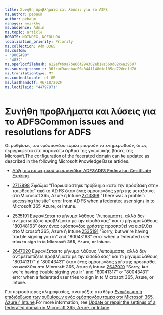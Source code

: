 ```yaml
---
title: Συνήθη προβλήματα και λύσεις για το ADFS
ms.author: pebaum
author: pebaum
manager: mnirkhe
ms.audience: Admin
ms.topic: article
ROBOTS: NOINDEX, NOFOLLOW
localization_priority: Priority
ms.collection: Adm_O365
ms.custom:
- "9002490"
- "4832"
ms.openlocfilehash: a12ef0b9a7be66f294302eb16a569d82cea29507
ms.sourcegitcommit: 36fcad9aeebac00a8441148d0e105cd72dcc1d7d
ms.translationtype: MT
ms.contentlocale: el-GR
ms.lasthandoff: 06/18/2020
ms.locfileid: "44797971"
---
```

# <a name="common-issues-and-resolutions-for-adfs"></a><span data-ttu-id="f77d1-102">Συνήθη προβλήματα και λύσεις για το ADFS</span><span class="sxs-lookup"><span data-stu-id="f77d1-102">Common issues and resolutions for ADFS</span></span>

<span data-ttu-id="f77d1-103">Οι ρυθμίσεις του ομόσπονδου τομέα μπορούν να ενημερωθούν, όπως περιγράφεται στα παρακάτω άρθρα της γνωσιακής βάσης της Microsoft.</span><span class="sxs-lookup"><span data-stu-id="f77d1-103">The configuration of the federated domain can be updated as described in the following Microsoft Knowledge Base articles.</span></span>

- [<span data-ttu-id="f77d1-104">Λήξη πιστοποιητικού ομοσπονδίας ADFS</span><span class="sxs-lookup"><span data-stu-id="f77d1-104">ADFS Federation Certificate Expiring</span></span>](adfs-federation-certificate-expiring.md)

- <span data-ttu-id="f77d1-105">[2713898](https://support.microsoft.com/help/2713898) Σφάλμα "Παρουσιάστηκε πρόβλημα κατά την πρόσβαση στην τοποθεσία" από το AD FS όταν ένας ομόσπονδος χρήστης μεταβαίνει στο Microsoft 365, Azure ή Intune.</span><span class="sxs-lookup"><span data-stu-id="f77d1-105">[2713898](https://support.microsoft.com/help/2713898)  "There was a problem accessing the site" error from AD FS when a federated user signs in to Microsoft 365, Azure, or Intune.</span></span>

- <span data-ttu-id="f77d1-106">[2535191](https://support.microsoft.com/help/2535191) Εμφανίζεται το μήνυμα λάθους "Λυπούμαστε, αλλά δεν αντιμετωπίζετε προβλήματα με την είσοδό σας" και το μήνυμα λάθους "80048163" όταν ένας ομόσπονδος χρήστης προσπαθεί να εισέλθει στο Microsoft 365, Azure ή Intune.</span><span class="sxs-lookup"><span data-stu-id="f77d1-106">[2535191](https://support.microsoft.com/help/2535191) "Sorry, but we're having trouble signing you in" and "80048163" error when a federated user tries to sign in to Microsoft 365, Azure, or Intune.</span></span>

- <span data-ttu-id="f77d1-107">[2647020](https://support.microsoft.com/help/2647020) Εμφανίζεται το μήνυμα λάθους "Λυπούμαστε, αλλά δεν αντιμετωπίζετε προβλήματα με την είσοδό σας" και το μήνυμα λάθους "80041317" ή "80043431" όταν ένας ομόσπονδος χρήστης προσπαθεί να εισέλθει στο Microsoft 365, Azure ή Intune.</span><span class="sxs-lookup"><span data-stu-id="f77d1-107">[2647020](https://support.microsoft.com/help/2647020)   "Sorry, but we're having trouble signing you in" and "80041317" or "80043431" error when a federated user tries to sign in to Microsoft 365, Azure, or Intune.</span></span>

<span data-ttu-id="f77d1-108">Για περισσότερες πληροφορίες, ανατρέξτε στο θέμα [Ενημέρωση ή επιδιόρθωση των ρυθμίσεων ενός ομόσπονδου τομέα στο Microsoft 365, Azure ή Intune](https://docs.microsoft.com/office365/troubleshoot/active-directory/update-federated-domain-office-365).</span><span class="sxs-lookup"><span data-stu-id="f77d1-108">For more information, see [Update or repair the settings of a federated domain in Microsoft 365, Azure, or Intune](https://docs.microsoft.com/office365/troubleshoot/active-directory/update-federated-domain-office-365).</span></span>
